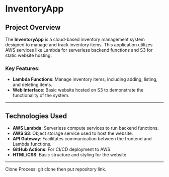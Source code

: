 # InventoryApp

## Project Overview

The **InventoryApp** is a cloud-based inventory management system designed to manage and track inventory items. This application utilizes AWS services like Lambda for serverless backend functions and S3 for static website hosting.

### Key Features:
- **Lambda Functions**: Manage inventory items, including adding, listing, and deleting items.
- **Web Interface**: Basic website hosted on S3 to demonstrate the functionality of the system.

---

## Technologies Used

- **AWS Lambda**: Serverless compute services to run backend functions.
- **AWS S3**: Object storage service used to host the website.
- **API Gateway**: Facilitates communication between the frontend and Lambda functions.
- **GitHub Actions**: For CI/CD deployment to AWS.
- **HTML/CSS**: Basic structure and styling for the website.

---

Clone Process:
git clone then put repository link.

